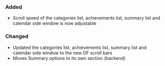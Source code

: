 ### Added
- Scroll speed of the categories list, achievements list, summary list and calendar side window is now adjustable

### Changed
- Updated the categories list, achievements list, summary list and calendar side window to the new DF scroll bars
- Moves Summary options to its own section (backend)